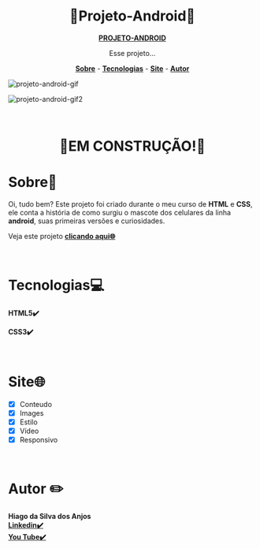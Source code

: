 <h1 align="center">🤖Projeto-Android🤖</h1>

<p align="center">
<a href="https://hiagosilvaanjos.github.io/projeto-android/" target="_blank"><strong>PROJETO-ANDROID</strong></a>
</p>

<p align="center">Esse projeto...</p>
<p align="center">
<a href="#Sobre"><strong>Sobre</strong></a> -   
<a href="#Tecnologias"><strong>Tecnologias</strong></a> -
<a href="#Site"><strong>Site</strong></a> -
<a href="#Autor"><strong>Autor</strong></a> 
</p>


![projeto-android-gif](https://user-images.githubusercontent.com/91165415/139730647-3c69bb8c-8994-4c76-9bf7-ab94d3101e74.gif)

![projeto-android-gif2](https://user-images.githubusercontent.com/91165415/139730748-71e44c08-fc88-4b67-bf80-049ef3e46af6.gif)

<br>

<h1 align="center">🚧EM CONSTRUÇÃO!🚧</h1>

# Sobre🤔
<p>
Oi, tudo bem? Este projeto foi criado durante o meu curso de <strong>HTML</strong> e <strong>CSS</strong>, ele conta a história de como surgiu o mascote dos celulares da linha <strong>android</strong>, suas primeiras versões e curiosidades.
</p>
<p>
Veja este projeto <a href="https://hiagosilvaanjos.github.io/projeto-android/"><strong>clicando aqui🌐</strong></a>
</p>
<br>

# Tecnologias💻
<p>
<strong>HTML5✔️</strong>
</p>
<p>
<strong>CSS3✔️</strong>
</p>
<br>

# Site🌐
- [x] Conteudo
- [x] Images
- [x] Estilo
- [x] Vídeo
- [x] Responsivo
<br>

# Autor ✏️
<strong>Hiago da Silva dos Anjos</strong>
<br>
<a href="https://www.linkedin.com/in/hiago-silva-119711224/" target="_blank">**Linkedin✔️**</a>
<br>
<a href="https://www.youtube.com/channel/UCvRycARgeBvXL3hM8svA_Mw" target="_blank">**You Tube✔️**</a>
<br>
